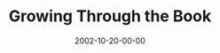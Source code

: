 ---
layout: message
category: message
series: "The Art of Growth"
title: "Growing Through the Book"
date: 2002-10-20-00-00
message_id: 259
audio: "http://s3.amazonaws.com/crossroads-media/message/audio/Growing%20Through%20TheBook.mp3"
audio-duration: "35:39"
explicit: false
---